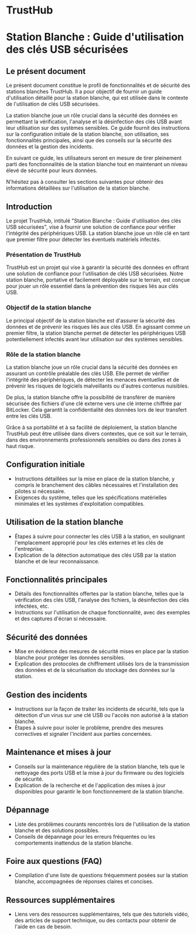 # TrustHub 

# Station Blanche : Guide d'utilisation des clés USB sécurisées

## Le présent document
Le présent document constitue le profil de fonctionnalités et de sécurité des stations blanches TrustHub. Il a pour objectif de fournir un guide d'utilisation détaillé pour la station blanche, qui est utilisée dans le contexte de l'utilisation de clés USB sécurisées.

La station blanche joue un rôle crucial dans la sécurité des données en permettant la vérification, l'analyse et la désinfection des clés USB avant leur utilisation sur des systèmes sensibles. Ce guide fournit des instructions sur la configuration initiale de la station blanche, son utilisation, ses fonctionnalités principales, ainsi que des conseils sur la sécurité des données et la gestion des incidents.

En suivant ce guide, les utilisateurs seront en mesure de tirer pleinement parti des fonctionnalités de la station blanche tout en maintenant un niveau élevé de sécurité pour leurs données.

N'hésitez pas à consulter les sections suivantes pour obtenir des informations détaillées sur l'utilisation de la station blanche.

## Introduction

Le projet TrustHub, intitulé "Station Blanche : Guide d'utilisation des clés USB sécurisées", vise à fournir une solution de confiance pour vérifier l'intégrité des périphériques USB. La station blanche joue un rôle clé en tant que premier filtre pour détecter les éventuels matériels infectés.

### Présentation de TrustHub

TrustHub est un projet qui vise à garantir la sécurité des données en offrant une solution de confiance pour l'utilisation de clés USB sécurisées. Notre station blanche, portative et facilement déployable sur le terrain, est conçue pour jouer un rôle essentiel dans la prévention des risques liés aux clés USB.

### Objectif de la station blanche

Le principal objectif de la station blanche est d'assurer la sécurité des données et de prévenir les risques liés aux clés USB. En agissant comme un premier filtre, la station blanche permet de détecter les périphériques USB potentiellement infectés avant leur utilisation sur des systèmes sensibles.

### Rôle de la station blanche

La station blanche joue un rôle crucial dans la sécurité des données en assurant un contrôle préalable des clés USB. Elle permet de vérifier l'intégrité des périphériques, de détecter les menaces éventuelles et de prévenir les risques de logiciels malveillants ou d'autres contenus nuisibles.

De plus, la station blanche offre la possibilité de transférer de manière sécurisée des fichiers d'une clé externe vers une clé interne chiffrée par BitLocker. Cela garantit la confidentialité des données lors de leur transfert entre les clés USB.

Grâce à sa portabilité et à sa facilité de déploiement, la station blanche TrustHub peut être utilisée dans divers contextes, que ce soit sur le terrain, dans des environnements professionnels sensibles ou dans des zones à haut risque.

## Configuration initiale
- Instructions détaillées sur la mise en place de la station blanche, y compris le branchement des câbles nécessaires et l'installation des pilotes si nécessaire.
- Exigences du système, telles que les spécifications matérielles minimales et les systèmes d'exploitation compatibles.

## Utilisation de la station blanche
- Étapes à suivre pour connecter les clés USB à la station, en soulignant l'emplacement approprié pour les clés externes et les clés de l'entreprise.
- Explication de la détection automatique des clés USB par la station blanche et de leur reconnaissance.

## Fonctionnalités principales
- Détails des fonctionnalités offertes par la station blanche, telles que la vérification des clés USB, l'analyse des fichiers, la désinfection des clés infectées, etc.
- Instructions sur l'utilisation de chaque fonctionnalité, avec des exemples et des captures d'écran si nécessaire.

## Sécurité des données
- Mise en évidence des mesures de sécurité mises en place par la station blanche pour protéger les données sensibles.
- Explication des protocoles de chiffrement utilisés lors de la transmission des données et de la sécurisation du stockage des données sur la station.

## Gestion des incidents
- Instructions sur la façon de traiter les incidents de sécurité, tels que la détection d'un virus sur une clé USB ou l'accès non autorisé à la station blanche.
- Étapes à suivre pour isoler le problème, prendre des mesures correctives et signaler l'incident aux parties concernées.

## Maintenance et mises à jour
- Conseils sur la maintenance régulière de la station blanche, tels que le nettoyage des ports USB et la mise à jour du firmware ou des logiciels de sécurité.
- Explication de la recherche et de l'application des mises à jour disponibles pour garantir le bon fonctionnement de la station blanche.

## Dépannage
- Liste des problèmes courants rencontrés lors de l'utilisation de la station blanche et des solutions possibles.
- Conseils de dépannage pour les erreurs fréquentes ou les comportements inattendus de la station blanche.

## Foire aux questions (FAQ)
- Compilation d'une liste de questions fréquemment posées sur la station blanche, accompagnées de réponses claires et concises.

## Ressources supplémentaires
- Liens vers des ressources supplémentaires, tels que des tutoriels vidéo, des articles de support technique, ou des contacts pour obtenir de l'aide en cas de besoin.
